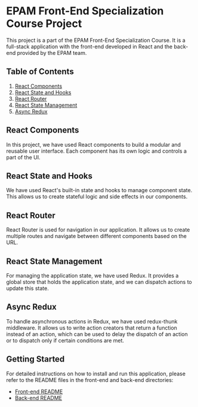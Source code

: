 # EPAM Front-End Specialization Course Project
This project is a part of the EPAM Front-End Specialization Course. It is a full-stack application with the front-end developed in React and the back-end provided by the EPAM team.

## Table of Contents
1. [React Components](#react-components)
2. [React State and Hooks](#react-state-and-hooks)
3. [React Router](#react-router)
4. [React State Management](#react-state-management)
5. [Async Redux](#async-redux)

## React Components
In this project, we have used React components to build a modular and reusable user interface. Each component has its own logic and controls a part of the UI.

## React State and Hooks
We have used React's built-in state and hooks to manage component state. This allows us to create stateful logic and side effects in our components.

## React Router
React Router is used for navigation in our application. It allows us to create multiple routes and navigate between different components based on the URL.

## React State Management
For managing the application state, we have used Redux. It provides a global store that holds the application state, and we can dispatch actions to update this state.

## Async Redux
To handle asynchronous actions in Redux, we have used redux-thunk middleware. It allows us to write action creators that return a function instead of an action, which can be used to delay the dispatch of an action or to dispatch only if certain conditions are met.

## Getting Started
For detailed instructions on how to install and run this application, please refer to the README files in the front-end and back-end directories:
- [Front-end README](./front-end/README.md)
- [Back-end README](./back-end/README.md)